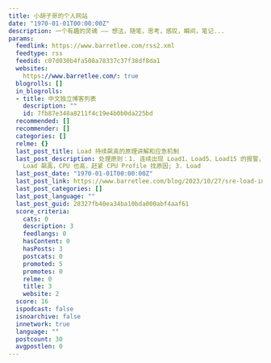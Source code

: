 ```yaml
---
title: 小胡子哥的个人网站
date: "1970-01-01T00:00:00Z"
description: 一个有趣的灵魂 —— 想法，随笔，思考，感叹，瞬间，笔记...
params:
  feedlink: https://www.barretlee.com/rss2.xml
  feedtype: rss
  feedid: c07d030b4fa508a78337c37f38df8da1
  websites:
    https://www.barretlee.com/: true
  blogrolls: []
  in_blogrolls:
  - title: 中文独立博客列表
    description: ""
    id: 7fb87e348a8211f4c19e4b0b0da225bd
  recommended: []
  recommender: []
  categories: []
  relme: {}
  last_post_title: Load 持续飙高的原理讲解和应急机制
  last_post_description: 处理原则：1. 连续出现 Load1、Load5、Load15 的报警，要格外引起注意，系统可能真的吃不消了; 2.
    Load 飙高，CPU 也高，赶紧 CPU Profile 找原因; 3. Load
  last_post_date: "1970-01-01T00:00:00Z"
  last_post_link: https://www.barretlee.com/blog/2023/10/27/sre-load-increase/
  last_post_categories: []
  last_post_language: ""
  last_post_guid: 28327fb40ea34ba10bda000abf4aaf61
  score_criteria:
    cats: 0
    description: 3
    feedlangs: 0
    hasContent: 0
    hasPosts: 3
    postcats: 0
    promoted: 5
    promotes: 0
    relme: 0
    title: 3
    website: 2
  score: 16
  ispodcast: false
  isnoarchive: false
  innetwork: true
  language: ""
  postcount: 30
  avgpostlen: 0
---
```

